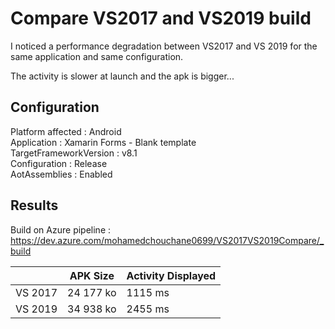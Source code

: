 # Compare VS2017 and VS2019 build

I noticed a performance degradation between VS2017 and VS 2019 for the same application and same configuration. 

The activity is slower at launch and the apk is bigger...

## Configuration

Platform affected : Android<br/>
Application : Xamarin Forms - Blank template<br/>
TargetFrameworkVersion : v8.1<br/>
Configuration : Release<br/>
AotAssemblies : Enabled<br/>

## Results

Build on Azure pipeline :
https://dev.azure.com/mohamedchouchane0699/VS2017VS2019Compare/_build 

|               |    APK Size   |  Activity Displayed |
| ------------- | ------------- | ------------------- |
| VS 2017       | 24 177 ko     | 1115 ms             |
| VS 2019       | 34 938 ko     | 2455 ms             |

